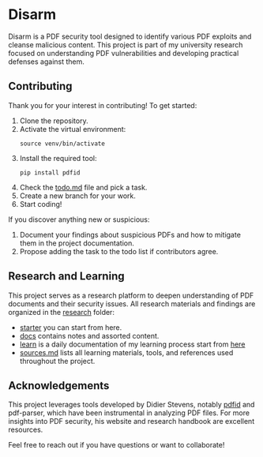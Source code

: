 # Disarm

Disarm is a PDF security tool designed to identify various PDF exploits and cleanse malicious
content. This project is part of my university research focused on understanding PDF vulnerabilities
and developing practical defenses against them.

## Contributing

Thank you for your interest in contributing! To get started:

1. Clone the repository.
2. Activate the virtual environment:
   ```
   source venv/bin/activate
   ```
3. Install the required tool:
   ```
   pip install pdfid
   ```
4. Check the [todo.md](./TODO.md) file and pick a task.
5. Create a new branch for your work.
6. Start coding!

If you discover anything new or suspicious:

1. Document your findings about suspicious PDFs and how to mitigate them in the project documentation.
2. Propose adding the task to the todo list if contributors agree.

## Research and Learning

This project serves as a research platform to deepen understanding of PDF documents and their
security issues. All research materials and findings are organized in the [research](./research/)
folder:

- [starter](./research/learn/00-starter.md) you can start from here.
- [docs](./research/docs/) contains notes and assorted content.
- [learn](./research/learn/) is a daily documentation of my learning process start from [here](./research/learn/01-about-pdfs)
- [sources.md](./research/sources.md) lists all learning materials, tools, and references used
  throughout the project.

## Acknowledgements

This project leverages tools developed by Didier Stevens, notably [pdfid](https://blog.didierstevens.com/programs/pdf-tools/)
and pdf-parser, which have been instrumental in analyzing PDF files. For more insights into PDF
security, his website and research handbook are excellent resources.

Feel free to reach out if you have questions or want to collaborate!
